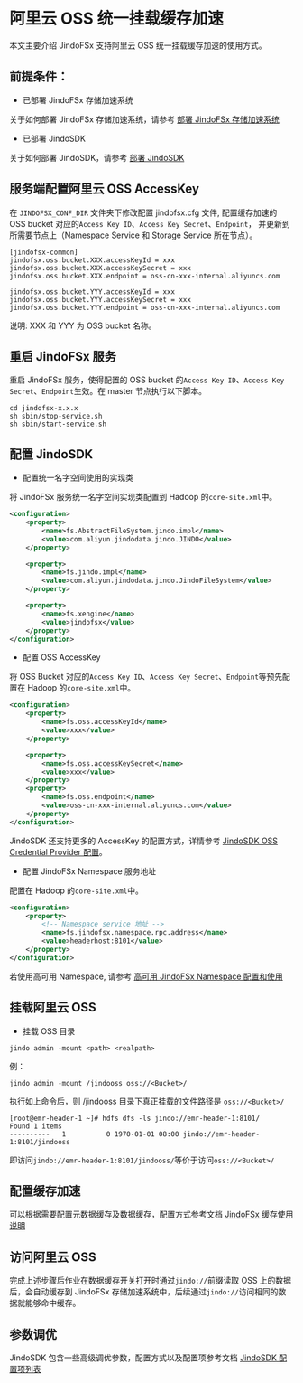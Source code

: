 # 阿里云 OSS 统一挂载缓存加速

本文主要介绍 JindoFSx 支持阿里云 OSS 统一挂载缓存加速的使用方式。

## 前提条件：
* 已部署 JindoFSx 存储加速系统

关于如何部署 JindoFSx 存储加速系统，请参考 [部署 JindoFSx 存储加速系统](/docs/user/4.x/4.6.x/4.6.6/jindofsx/deploy/deploy_jindofsx.md)

* 已部署 JindoSDK

关于如何部署 JindoSDK，请参考 [部署 JindoSDK](/docs/user/4.x/4.6.x/4.6.6/jindofsx/deploy/deploy_jindosdk.md)

## 服务端配置阿里云 OSS AccessKey
在 `JINDOFSX_CONF_DIR` 文件夹下修改配置 jindofsx.cfg 文件, 配置缓存加速的 OSS bucket 对应的`Access Key ID`、`Access Key Secret`、`Endpoint`，
并更新到所需要节点上（Namespace Service 和 Storage Service 所在节点）。

```
[jindofsx-common]
jindofsx.oss.bucket.XXX.accessKeyId = xxx
jindofsx.oss.bucket.XXX.accessKeySecret = xxx
jindofsx.oss.bucket.XXX.endpoint = oss-cn-xxx-internal.aliyuncs.com

jindofsx.oss.bucket.YYY.accessKeyId = xxx
jindofsx.oss.bucket.YYY.accessKeySecret = xxx
jindofsx.oss.bucket.YYY.endpoint = oss-cn-xxx-internal.aliyuncs.com
```

说明: XXX 和 YYY 为 OSS bucket 名称。

## 重启 JindoFSx 服务
重启 JindoFSx 服务，使得配置的 OSS bucket 的`Access Key ID`、`Access Key Secret`、`Endpoint`生效。在 master 节点执行以下脚本。
```
cd jindofsx-x.x.x
sh sbin/stop-service.sh
sh sbin/start-service.sh
```

## 配置 JindoSDK

* 配置统一名字空间使用的实现类

将 JindoFSx 服务统一名字空间实现类配置到 Hadoop 的`core-site.xml`中。

```xml
<configuration>
    <property>
        <name>fs.AbstractFileSystem.jindo.impl</name>
        <value>com.aliyun.jindodata.jindo.JINDO</value>
    </property>

    <property>
        <name>fs.jindo.impl</name>
        <value>com.aliyun.jindodata.jindo.JindoFileSystem</value>
    </property>

    <property>
        <name>fs.xengine</name>
        <value>jindofsx</value>
    </property>
</configuration>
```

* 配置 OSS AccessKey

将 OSS Bucket 对应的`Access Key ID`、`Access Key Secret`、`Endpoint`等预先配置在 Hadoop 的`core-site.xml`中。
```xml
<configuration>
    <property>
        <name>fs.oss.accessKeyId</name>
        <value>xxx</value>
    </property>

    <property>
        <name>fs.oss.accessKeySecret</name>
        <value>xxx</value>
    </property>
    <property>
        <name>fs.oss.endpoint</name>
        <value>oss-cn-xxx-internal.aliyuncs.com</value>
    </property>
</configuration>
```
JindoSDK 还支持更多的 AccessKey 的配置方式，详情参考 [JindoSDK OSS Credential Provider 配置](/docs/user/4.x/4.6.x/4.6.6/oss/security/jindosdk_credential_provider_oss.md)。

* 配置 JindoFSx Namespace 服务地址

配置在 Hadoop 的`core-site.xml`中。
```xml
<configuration>
    <property>
        <!-- Namespace service 地址 -->
        <name>fs.jindofsx.namespace.rpc.address</name>
        <value>headerhost:8101</value>
    </property>
</configuration>
```
若使用高可用 Namespace, 请参考 [高可用 JindoFSx Namespace 配置和使用](/docs/user/4.x/4.6.x/4.6.6/jindofsx/deploy/deploy_raft_ns.md)

## 挂载阿里云 OSS

* 挂载 OSS 目录

```
jindo admin -mount <path> <realpath>
```

例：

```
jindo admin -mount /jindooss oss://<Bucket>/
```

执行如上命令后，则 /jindooss 目录下真正挂载的文件路径是 `oss://<Bucket>/`

```shell
[root@emr-header-1 ~]# hdfs dfs -ls jindo://emr-header-1:8101/
Found 1 items
----------   1          0 1970-01-01 08:00 jindo://emr-header-1:8101/jindooss
```
即访问`jindo://emr-header-1:8101/jindooss/`等价于访问`oss://<Bucket>/`

## 配置缓存加速
可以根据需要配置元数据缓存及数据缓存，配置方式参考文档 [JindoFSx 缓存使用说明](../jindofsx_cache.md)

## 访问阿里云 OSS
完成上述步骤后作业在数据缓存开关打开时通过`jindo://`前缀读取 OSS 上的数据后，会自动缓存到 JindoFSx 存储加速系统中，后续通过`jindo://`访问相同的数据就能够命中缓存。

## 参数调优
JindoSDK 包含一些高级调优参数，配置方式以及配置项参考文档 [JindoSDK 配置项列表](../configuration/jindosdk_configuration_list.md)